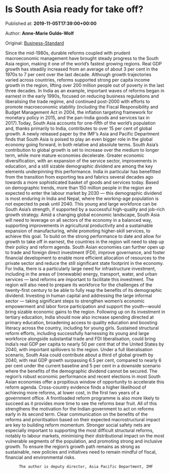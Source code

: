 
# Is South Asia ready for take off?

Published at: **2019-11-05T17:39:00+00:00**

Author: **Anne-Marie Gulde-Wolf**

Original: [Business-Standard](https://www.business-standard.com/article/opinion/is-south-asia-ready-for-take-off-119110501870_1.html)

Since the mid-1980s, durable reforms coupled with prudent macroeconomic management have brought steady progress to the South Asia region, making it one of the world’s fastest growing regions. Real GDP growth has steadily increased from an average of about 3 per cent in the 1970s to 7 per cent over the last decade. Although growth trajectories varied across countries, reforms supported strong per capita income growth in the region, lifting over 200 million people out of poverty in the last three decades. In India as an example, important waves of reforms began in earnest in the early 1990s, focused on reducing business regulations and liberalising the trade regime, and continued post-2000 with efforts to promote macroeconomic stability (including the Fiscal Responsibility and Budget Management Act in 2004, the inflation targeting framework for monetary policy in 2015, and the pan-India goods and services tax in 2017).Today, South Asia accounts for one-fifth of the world’s population and, thanks primarily to India, contributes to over 15 per cent of global growth.
A newly released paper by the IMF’s Asia and Pacific Department finds that South Asia is poised to play an even bigger role in the global economy going forward, in both relative and absolute terms. South Asia’s contribution to global growth is set to increase over the medium to longer term, while more mature economies decelerate. Greater economic diversification, with an expansion of the service sector, improvements in education, and a still sizable demographic dividend are among the key elements underpinning this performance. India in particular has benefitted from the transition from exporting tea and fabrics several decades ago towards a more sophisticated basket of goods and services today.
Based on demographic trends, more than 150 million people in the region are expected to enter the labour market by 2030 — this demographic dividend is most enduring in India and Nepal, where the working-age population is not expected to peak until 2040. This young and large workforce can be South Asia’s strength, if supported by a successful high-quality and job-rich growth strategy. Amid a changing global economic landscape, South Asia will need to leverage on all sectors of the economy in a balanced way, supporting improvements in agricultural productivity and a sustainable expansion of manufacturing, while promoting higher-skill services, to achieve this goal.
To build on the strong performance to date and allow for growth to take off in earnest, the countries in the region will need to step up their policy and reform agenda. South Asian economies can further open up to trade and foreign direct investment (FDI), improve governance, and foster financial development to enable more efficient allocation of resources to the private sector and reduce the still significant state footprint in the economy. For India, there is a particularly large need for infrastructure investment, including in the areas of (renewable) energy, transport, water, and urban services — land reforms are important to facilitate this investment. The region will also need to prepare its workforce for the challenges of the twenty-first century to be able to fully reap the benefits of its demographic dividend. Investing in human capital and addressing the large informal sector — taking significant steps to strengthen women’s economic empowerment and labor force participation and support the youth—would bring sizable economic gains to the region.
Following up on its investment in tertiary education, India should now also increase spending directed at primary education, broadening access to quality education and boosting literacy across the country, including for young girls.
Sustained structural reform efforts, including successfully harnessing its young and large workforce alongside substantial trade and FDI liberalisation, could bring India’s real GDP per capita to nearly 50 per cent that of the United States by 2040, with important spillovers to the region. Under a full liberalisation scenario, South Asia could contribute about a third of global growth by 2040, with real GDP growth surpassing 6.5 per cent, compared to nearly 6 per cent under the current baseline and 5 per cent in a downside scenario where the benefits of the demographic dividend cannot be secured.
The region’s robust economic performance and recent elections in most South Asian economies offer a propitious window of opportunity to accelerate this reform agenda. Cross-country evidence finds a higher likelihood of achieving more reforms, at lower cost, in the first two years of a government office. A frontloaded reform programme is also more likely to succeed as it provides more time to see the reforms bear fruit. All of this strengthens the motivation for the Indian government to act on reforms early in its second term.
Clear communication on the benefits of the reforms and prioritisation based on their expected macrostructural impact are key to building reform momentum. Stronger social safety nets are especially important to supporting the most difficult structural reforms, notably to labour markets, minimising their distributional impact on the most vulnerable segments of the population, and promoting strong and inclusive growth. To ensure the region’s growth path remains as strong as sustainable, new policies and initiatives need to remain mindful of fiscal, financial and environmental risks.

        
          The author is deputy director, Asia Pacific Department, IMF
        
      
